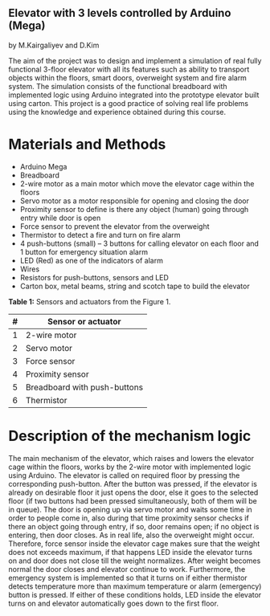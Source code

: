 ## Elevator with 3 levels controlled by Arduino (Mega)
by M.Kairgaliyev and D.Kim

The aim of the project was to design and implement a simulation of real fully functional 3-floor elevator with all its features such as ability to transport objects within the floors, smart doors, overweight system and fire alarm system. The simulation consists of the functional breadboard with implemented logic using Arduino integrated into the prototype elevator built using carton. This project is a good practice of solving real life problems using the knowledge and experience obtained during this course.

# Materials and Methods 
-	Arduino Mega 
-	Breadboard
-	2-wire motor as a main motor which move the elevator cage within the floors
-	Servo motor as a motor responsible for opening and closing the door
-	Proximity sensor to define is there any object (human) going through entry while door is open
-	Force sensor to prevent the elevator from the overweight 
-	Thermistor to detect a fire and turn on fire alarm 
-	4 push-buttons (small) – 3 buttons for calling elevator on each floor and 1 button for emergency situation alarm 
-	LED (Red) as one of the indicators of alarm
-	Wires
-	Resistors for push-buttons, sensors and LED
-	Carton box, metal beams, string and scotch tape to build the elevator
 


**Table 1:** Sensors and actuators from the Figure 1.

| **#** | **Sensor or actuator** |
| --- | --- |
| 1 | 2-wire motor |
| 2 | Servo motor |
| 3 | Force sensor |
| 4 | Proximity sensor |
| 5 | Breadboard with push-buttons |
| 6 | Thermistor |


# Description of the mechanism logic
The main mechanism of the elevator, which raises and lowers the elevator cage within the floors, works by the 2-wire motor with implemented logic using Arduino. The elevator is called on required floor by pressing the corresponding push-button. After the button was pressed, if the elevator is already on desirable floor it just opens the door, else it goes to the selected floor (if two buttons had been pressed simultaneously, both of them will be in queue). The door is opening up via servo motor and waits some time in order to people come in, also during that time proximity sensor checks if there an object going through entry, if so, door remains open; if no object is entering, then door closes. As in real life, also the overweight might occur. Therefore, force sensor inside the elevator cage makes sure that the weight does not exceeds maximum, if that happens LED inside the elevator turns on and door does not close till the weight normalizes. After weight becomes normal the door closes and elevator continue to work. Furthermore, the emergency system is implemented so that it turns on if either thermistor detects temperature more than maximum temperature or alarm (emergency) button is pressed. If either of these conditions holds, LED inside the elevator turns on and elevator automatically goes down to the first floor.

